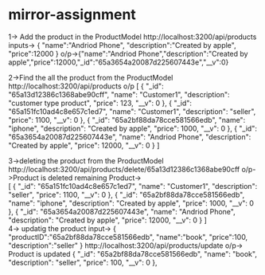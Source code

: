 # mirror-assignment
1-> Add the product in the ProductModel
http://localhost:3200/api/products
inputs-> {
    "name":"Andriod Phone",
    "description":"Created by apple",
    "price":12000
}
o/p->{"name":"Andriod Phone","description":"Created by apple","price":12000,"_id":"65a3654a20087d225607443e","__v":0}

2->Find the all the product from the ProductModel
http://localhost:3200/api/products
o/p
[
    {
        "_id": "65a13d12386c1368abe90cff",
        "name": "Customer1",
        "description": "customer type product",
        "price": 123,
        "__v": 0
    },
    {
        "_id": "65a151fc10ad4c8e657c1ed7",
        "name": "Customer1",
        "description": "seller",
        "price": 1100,
        "__v": 0
    },
    {
        "_id": "65a2bf88da78cce581566edb",
        "name": "iphone",
        "description": "Created by apple",
        "price": 1000,
        "__v": 0
    },
    {
        "_id": "65a3654a20087d225607443e",
        "name": "Andriod Phone",
        "description": "Created by apple",
        "price": 12000,
        "__v": 0
    }
]

3->deleting the product from the ProductModel
http://localhost:3200/api/products/delete/65a13d12386c1368abe90cff
o/p->Product is deleted
remaining Product->  
[
    {
        "_id": "65a151fc10ad4c8e657c1ed7",
        "name": "Customer1",
        "description": "seller",
        "price": 1100,
        "__v": 0
    },
    {
        "_id": "65a2bf88da78cce581566edb",
        "name": "iphone",
        "description": "Created by apple",
        "price": 1000,
        "__v": 0
    },
    {
        "_id": "65a3654a20087d225607443e",
        "name": "Andriod Phone",
        "description": "Created by apple",
        "price": 12000,
        "__v": 0
    }
]  
4-> updatig the product
input->
{
    "productID":"65a2bf88da78cce581566edb",
    "name":"book",
    "price":100,
    "description":"seller"
}
http://localhost:3200/api/products/update
o/p-> Product is updated
   {
        "_id": "65a2bf88da78cce581566edb",
        "name": "book",
        "description": "seller",
        "price": 100,
        "__v": 0
    },







